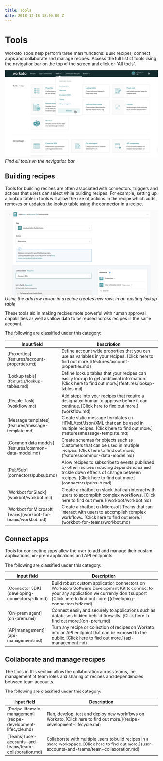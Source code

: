 ```yaml
---
title: Tools
date: 2018-12-18 18:00:00 Z
---
```


# Tools

Workato Tools help perform three main functions: Build recipes, connect apps and collaborate and manage recipes. Access the full list of tools using the navigation bar on the top of the screen and click on 'All tools'.

![Navigate to tools](/assets/images/features/tools/nav_to_tools.png)
*Find all tools on the navigation bar*

## Building recipes

Tools for building recipes are often associated with connectors, triggers and actions that users can select while building recipes. For example, setting up a lookup table in tools will allow the use of actions in the recipe which adds, removes or updates the lookup table using the connector in a recipe.

![Using lookup table](/assets/images/features/tools/lookup.png)
*Using the add row action in a recipe creates new rows in an existing lookup table*

These tools aid in making recipes more powerful with human approval capabilities as well as allow data to be reused across recipes in the same account.

The following are classified under this category:
<table class="unchanged rich-diff-level-one">
  <thead>
    <tr>
        <th width='25%'>Input field</th>
        <th>Description</th>
    </tr>
  </thead>
  <tbody>
    <tr>
      <td>[Properties](features/account-properties.md)</td>
      <td>
        Define account wide properties that you can use as variables in your recipes. [Click here to find out more.](features/account-properties.md)
      </td>
    </tr>
    <tr>
      <td>[Lookup table](features/lookup-tables.md)</td>
      <td>
        Define lookup tables that your recipes can easily lookup to get additional information. [Click here to find out more.](features/lookup-tables.md)
      </td>
    </tr>
    <tr>
      <td>[People Task](workflow.md)</td>
      <td>
        Add steps into your recipes that require a designated human to approve before it can continue. [Click here to find out more.](workflow.md)
      </td>
    </tr>
    <tr>
      <td>[Message templates](features/message-template.md)</td>
      <td>
        Create static message templates on HTML/text/Json/XML that can be used in multiple recipes. [Click here to find out more.](features/message-template.md)
      </td>
    </tr>
    <tr>
      <td>[Common data models](features/common-data-model.md)</td>
      <td>
        Create schemas for objects such as Customers that can be used in multiple recipes. [Click here to find out more.](features/common-data-model.md)
      </td>
    </tr>
    <tr>
      <td>[Pub/Sub](connectors/pubsub.md)</td>
      <td>
        Allow recipes to subscribe to events published by other recipes reducing dependencies and trickle down effects of change between recipes. [Click here to find out more.](connectors/pubsub.md)
      </td>
    </tr>
    <tr>
      <td>[Workbot for Slack](workbot/workbot.md)</td>
      <td>
        Create a chatbot on slack that can interact with users to accomplish complex workflows. [Click here to find out more.](workbot/workbot.md)
      </td>
    </tr>
    <tr>
      <td>[Workbot for Microsoft Teams](workbot-for-teams/workbot.md)</td>
      <td>
        Create a chatbot on Microsoft Teams that can interact with users to accomplish complex workflows.  [Click here to find out more.](workbot-for-teams/workbot.md)
      </td>
    </tr>        
  </tbody>
</table>


## Connect apps

Tools for connecting apps allow the user to add and manage their custom applications, on-prem applications and API endpoints.

The following are classified under this category:
<table class="unchanged rich-diff-level-one">
  <thead>
    <tr>
        <th width='25%'>Input field</th>
        <th>Description</th>
    </tr>
  </thead>
  <tbody>
    <tr>
      <td>[Connector SDK](developing-connectors/sdk.md)</td>
      <td>
        Build robust custom application connectors on Workato's Software Development Kit to connect to your any application we currently don't support. [Click here to find out more.](developing-connectors/sdk.md)
      </td>
    </tr>
    <tr>
      <td>[On-prem agent](on-prem.md)</td>
      <td>
        Connect easily and securely to applications such as databases hidden behind firewalls. [Click here to find out more.](on-prem.md)
      </td>
    </tr>
    <tr>
      <td>[API management](api-management.md)</td>
      <td>
        Turn any recipe or collection of recipes on Workato into an API endpoint that can be exposed to the public. [Click here to find out more.](api-management.md)
      </td>
    </tr>
  </tbody>
</table>

## Collaborate and manage recipes

The tools in this section allow the collaboration across teams, the management of team roles and sharing of recipes and dependencies between team accounts.

The following are classified under this category:

<table class="unchanged rich-diff-level-one">
  <thead>
    <tr>
        <th width='25%'>Input field</th>
        <th>Description</th>
    </tr>
  </thead>
  <tbody>
    <tr>
      <td>[Recipe lifecycle management](recipe-development-lifecycle.md)</td>
      <td>
        Plan, develop, test and deploy new workflows on Workato. [Click here to find out more.](recipe-development-lifecycle.md)
      </td>
    </tr>
    <tr>
      <td>[Teams](user-accounts-and-teams/team-collaboration.md)</td>
      <td>
         Collaborate with multiple users to build recipes in a share workspace. [Click here to find out more.](user-accounts-and-teams/team-collaboration.md)
      </td>
    </tr>
  </tbody>
</table>
